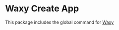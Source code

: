 # Waxy Create App
This package includes the global command for [Waxy](https://github.com/facebook/Waxy)
